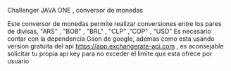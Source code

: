 Challenger JAVA ONE , conversor de monedas 

Este conversor de monedas permite realizar conversiones entre los pares de divisas,  "ARS" , "BOB" , "BRL" , "CLP" ,"COP" , "USD"
Es necesario contar con la dependencia Gson de google, 
ademas como esta usando  version gratuita del api https://app.exchangerate-api.com , es aconsejable solicitar tu propia api key
para no exceder el limite que esta ofrece por usuario 
